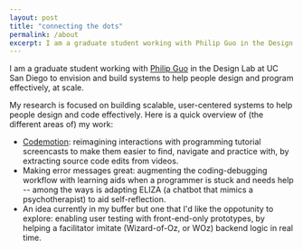 ```yaml
---
layout: post
title: "connecting the dots"
permalink: /about
excerpt: I am a graduate student working with Philip Guo in the Design Lab at UC San Diego to envision and build systems to help people design and program effectively, at scale.
---
```


<!-- TODO \| what, how and why I think as I do \| coursework -->

<!-- <img src="/assets/headshot-kandarp.jpg" style="width: 30%; min-width: 250px;"> -->
<!-- *find me as "kandarpksk" on most platforms* -->

<!-- note: sync with excerpt -->
I am a graduate student working with [Philip Guo](http://pgbovine.net) in the Design Lab at UC San Diego to envision and build systems to help people design and program effectively, at scale. <!-- I firmly believe that advancement in technology is at a stage where anything we might want to dream about is [within the realm of possibility](https://www.microsoft.com/buxtoncollection "please see the quote") as long as we are persistent. -->

<!-- *<span style="text-align: center;">❝my work is around devising interactions inaccessible to those not experienced enough to get their hands dirty and tinker with with different levels of technology stacks❞</span>* -->

<!-- My design process is predominantly user-centric, with emphasis on whether there is a real need for the system I envision and later build. I try to recreate the target user's mental model and link breakdowns to the underlying technology to come up with meaningful and practical solutions.
Also, my perspective is to adapt to the requirements of the solution that I (or my team) decide to build, rather than narrowing the range of the solution space explored in the first place. -->

My research is focused on building scalable, user-centered systems to help people design and code effectively. Here is a quick overview of (the different areas of) my work:
- [Codemotion](codemotion): reimagining interactions with programming tutorial screencasts to make them easier to find, navigate and practice with, by extracting source code edits from videos.
- Making error messages great: augmenting the coding-debugging workflow with learning aids when a programmer is stuck and needs help -- among the ways is adapting ELIZA (a chatbot that mimics a psychotherapist) to aid self-reflection.
- An idea currently in my buffer but one that I'd like the oppotunity to explore: enabling user testing with front-end-only prototypes, by helping a facilitator imitate (Wizard-of-Oz, or WOz) backend logic in real time.
